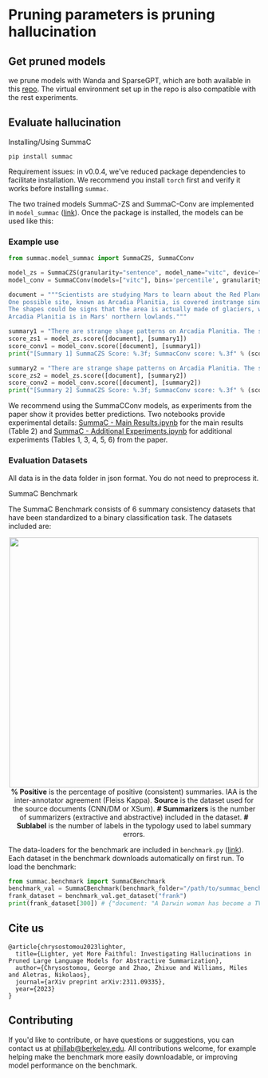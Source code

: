 # Pruning parameters is pruning hallucination


## Get pruned models
we prune models with Wanda and SparseGPT, which are both available in this [repo](https://github.com/locuslab/wanda). The virtual environment set up in the repo is also compatible with the rest experiments. 


## Evaluate hallucination

Installing/Using SummaC
```
pip install summac
```

Requirement issues: in v0.0.4, we've reduced package dependencies to facilitate installation. We recommend you install `torch` first and verify it works before installing `summac`.

The two trained models SummaC-ZS and SummaC-Conv are implemented in `model_summac` ([link](https://github.com/tingofurro/summac/blob/master/model_summac.py)). Once the package is installed, the models can be used like this:

### Example use

```python
from summac.model_summac import SummaCZS, SummaCConv

model_zs = SummaCZS(granularity="sentence", model_name="vitc", device="cpu") # If you have a GPU: switch to: device="cuda"
model_conv = SummaCConv(models=["vitc"], bins='percentile', granularity="sentence", nli_labels="e", device="cpu", start_file="default", agg="mean")

document = """Scientists are studying Mars to learn about the Red Planet and find landing sites for future missions.
One possible site, known as Arcadia Planitia, is covered instrange sinuous features.
The shapes could be signs that the area is actually made of glaciers, which are large masses of slow-moving ice.
Arcadia Planitia is in Mars' northern lowlands."""

summary1 = "There are strange shape patterns on Arcadia Planitia. The shapes could indicate the area might be made of glaciers. This makes Arcadia Planitia ideal for future missions."
score_zs1 = model_zs.score([document], [summary1])
score_conv1 = model_conv.score([document], [summary1])
print("[Summary 1] SummaCZS Score: %.3f; SummacConv score: %.3f" % (score_zs1["scores"][0], score_conv1["scores"][0])) # [Summary 1] SummaCZS Score: 0.582; SummacConv score: 0.536

summary2 = "There are strange shape patterns on Arcadia Planitia. The shapes could indicate the area might be made of glaciers."
score_zs2 = model_zs.score([document], [summary2])
score_conv2 = model_conv.score([document], [summary2])
print("[Summary 2] SummaCZS Score: %.3f; SummacConv score: %.3f" % (score_zs2["scores"][0], score_conv2["scores"][0])) # [Summary 2] SummaCZS Score: 0.877; SummacConv score: 0.709
```

We recommend using the SummaCConv models, as experiments from the paper show it provides better predictions. Two notebooks provide experimental details: [SummaC - Main Results.ipynb](https://github.com/tingofurro/summac/blob/master/SummaC%20-%20Main%20Results.ipynb) for the main results (Table 2) and [SummaC - Additional Experiments.ipynb](https://github.com/tingofurro/summac/blob/master/SummaC%20-%20Additional%20Experiments.ipynb) for additional experiments (Tables 1, 3, 4, 5, 6) from the paper.

### Evaluation Datasets
All data is in the data folder in json format. You do not need to preprocess it. 

SummaC Benchmark

The SummaC Benchmark consists of 6 summary consistency datasets that have been standardized to a binary classification task. The datasets included are:

<p align="center">
  <img width="500" src="https://tingofurro.github.io/images/tacl2021_summac_benchmark.png?1"><br />
  <b>% Positive</b> is the percentage of positive (consistent) summaries. IAA is the inter-annotator agreement (Fleiss Kappa). <b>Source</b> is the dataset used for the source documents (CNN/DM or XSum). <b># Summarizers</b> is the number of summarizers (extractive and abstractive) included in the dataset. <b># Sublabel</b> is the number of labels in the typology used to label summary errors.
</p>

The data-loaders for the benchmark are included in `benchmark.py` ([link](https://github.com/tingofurro/summac/blob/master/summac/benchmark.py)). Each dataset in the benchmark downloads automatically on first run. To load the benchmark:
```py
from summac.benchmark import SummaCBenchmark
benchmark_val = SummaCBenchmark(benchmark_folder="/path/to/summac_benchmark/", cut="val")
frank_dataset = benchmark_val.get_dataset("frank")
print(frank_dataset[300]) # {"document: "A Darwin woman has become a TV [...]", "claim": "natalia moon , 23 , has become a tv sensation [...]", "label": 0, "cut": "val", "model_name": "s2s", "error_type": "LinkE"}
```



## Cite us
```
@article{chrysostomou2023lighter,
  title={Lighter, yet More Faithful: Investigating Hallucinations in Pruned Large Language Models for Abstractive Summarization},
  author={Chrysostomou, George and Zhao, Zhixue and Williams, Miles and Aletras, Nikolaos},
  journal={arXiv preprint arXiv:2311.09335},
  year={2023}
}
```

## Contributing

If you'd like to contribute, or have questions or suggestions, you can contact us at phillab@berkeley.edu. All contributions welcome, for example helping make the benchmark more easily downloadable, or improving model performance on the benchmark.
